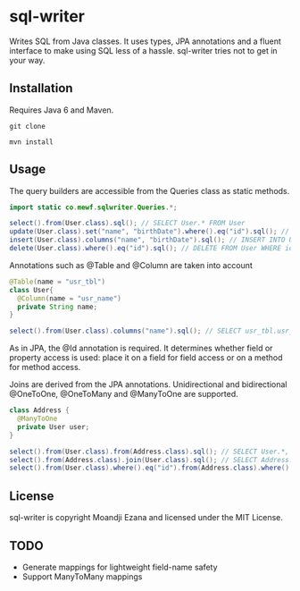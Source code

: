 # sql-writer

Writes SQL from Java classes. It uses types, JPA annotations and a fluent interface to make using SQL less of a hassle. sql-writer tries not to get in your way.

## Installation

Requires Java 6 and Maven.

`git clone`

`mvn install`

## Usage

The query builders are accessible from the Queries class as static methods.

````java
import static co.mewf.sqlwriter.Queries.*;

select().from(User.class).sql(); // SELECT User.* FROM User
update(User.class).set("name", "birthDate").where().eq("id").sql(); // UPDATE User SET User.name = ?, User.birthDate = ? WHERE User.id = ?
insert(User.class).columns("name", "birthDate").sql(); // INSERT INTO User(name, birthDate) VALUES(?, ?)
delete(User.class).where().eq("id").sql(); // DELETE FROM User WHERE id = ?
````

Annotations such as @Table and @Column are taken into account

````java
@Table(name = "usr_tbl")
class User{
  @Column(name = "usr_name")
  private String name;
}

select().from(User.class).columns("name").sql(); // SELECT usr_tbl.usr_name FROM usr_tbl
````

As in JPA, the @Id annotation is required. It determines whether field or property access is used: place it on a field for field access or on a method for method access.

Joins are derived from the JPA annotations. Unidirectional and bidirectional @OneToOne, @OneToMany and @ManyToOne are supported.

````java
class Address {
  @ManyToOne
  private User user;
}

select().from(User.class).from(Address.class).sql(); // SELECT User.*, Address.* FROM User INNER JOIN Address ON User.id = Address.user_id
select().from(Address.class).join(User.class).sql(); // SELECT Address.* FROM User INNER JOIN Address ON User.id = Address.user_id
select().from(User.class).where().eq("id").from(Address.class).where().eq("street").sql(); // SELECT User.* FROM User INNER JOIN Address ON User.id = Address.user_id WHERE User.id = ? AND Address.street = ?
````

## License

sql-writer is copyright Moandji Ezana and licensed under the MIT License.

## TODO

* Generate mappings for lightweight field-name safety
* Support ManyToMany mappings
